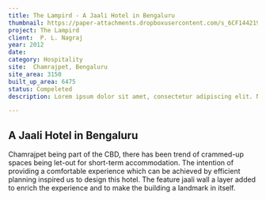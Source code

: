 ```yaml
---
title: The Lampird - A Jaali Hotel in Bengaluru
thumbnail: https://paper-attachments.dropboxusercontent.com/s_6CF14421965A15012E5856383B2B7ED0375971B9B9C309FE144BB5DA7CE63CBE_1729262752752_NAGRAJ+02.jpg
project: The Lampird
client:  P. L. Nagraj
year: 2012
date:
category: Hospitality  
site:  Chamrajpet, Bengaluru
site_area: 3150
built_up_area: 6475
status: Compeleted
description: Lorem ipsum dolor sit amet, consectetur adipiscing elit. Nullam ultricies interdum tortor, sit amet gravida ipsum fermentum ut. Aenean sagittis metus justo, at vestibulum elit malesuada a. Suspendisse dictum, sapien eu tincidunt convallis, elit urna rhoncus leo, ac fermentum lorem libero in magna. Integer scelerisque odio et convallis faucibus.

---
```


## A Jaali Hotel in Bengaluru

Chamrajpet being part of the CBD, there has been trend of crammed-up spaces being let-out for short-term accommodation. The intention of providing a comfortable experience which can be achieved by efficient planning inspired us to design this hotel. The feature jaali wall a layer added to enrich the experience and to make the building a landmark in itself.

